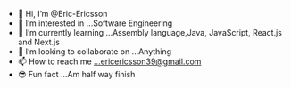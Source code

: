 - 👋 Hi, I’m @Eric-Ericsson
- 👀 I’m interested in ...Software Engineering
- 🌱 I’m currently learning ...Assembly language,Java, JavaScript, React.js and Next.js
- 💞️ I’m looking to collaborate on ...Anything
- 📫 How to reach me ...ericericsson39@gmail.com
- 😎 Fun fact ...Am half way finish

<!---
Eric-Okpoti/Eric-Okpoti is a ✨ special ✨ repository because its `README.md` (this file) appears on your GitHub profile.
You can click the Preview link to take a look at your changes.
--->

